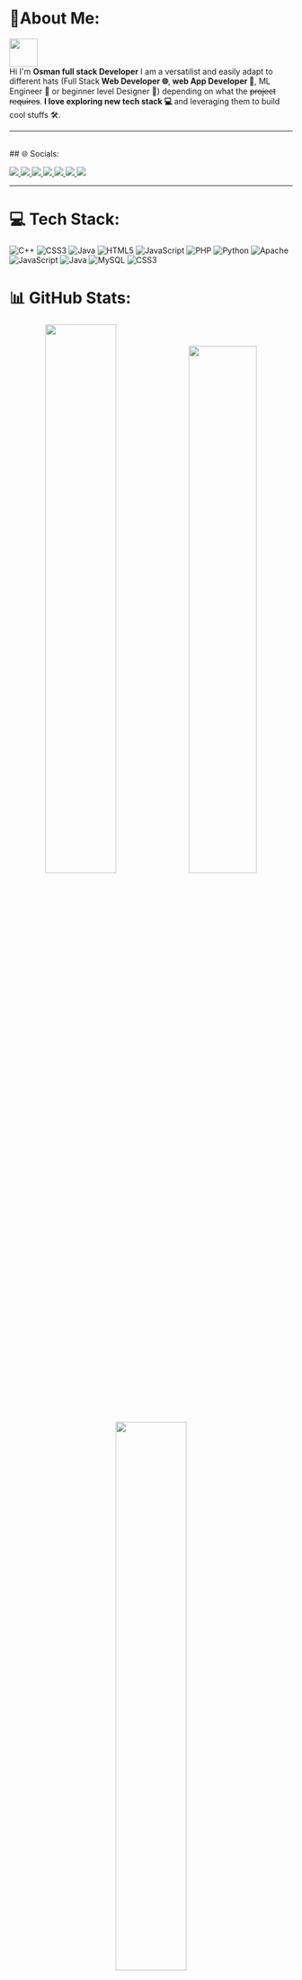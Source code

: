 <h1>💫About Me:</h1> <img src="https://github.com/user-attachments/assets/f631effd-1eae-47aa-9257-7f6cda239884" width="50" height="50" />
<br>
Hi I'm <b>Osman full stack Developer</b> 
I am a versatilist and easily adapt to different hats (Full Stack<b> Web Developer 🌐</b>,<b> web App Developer 📱</b>, ML Engineer 🤖 or beginner level Designer 🎨) depending on what the <s>project requires</s>. <b>I love exploring new tech stack 💻 </b>and leveraging them to build cool stuffs 🛠️. 
<hr>
<br>
## 🌐 Socials:
<p>
 <a href="https://discord.gg/da_rko" width="13%">
    <img src="https://img.shields.io/badge/Discord-%237289DA.svg?logo=discord&logoColor=white">
  </a> 

 <a href="https://facebook.com/profile.php?id=100010276365931" width="13%">
    <img src="https://img.shields.io/badge/Facebook-%231877F2.svg?logo=Facebook&logoColor=white">
  </a>
 <a href="https://linkedin.com/in/osman_alsmai">
    <img src="https://img.shields.io/badge/LinkedIn-%230077B5.svg?logo=linkedin&logoColor=white">
  </a>
 <a href="https://reddit.com/user/osman_alsmani">
    <img src="https://img.shields.io/badge/Reddit-%23FF4500.svg?logo=Reddit&logoColor=white">
  </a>
 <a href="https://twitch.tv/osman_al_smani">
    <img src="https://img.shields.io/badge/Twitch-%239146FF.svg?logo=Twitch&logoColor=white">
  </a>
 <a href=https://x.com/Oalsmani">
    <img src="https://img.shields.io/badge/X-black.svg?logo=X&logoColor=white">
  </a>
 <a href="https://instagram.com/osman_alsmani">
    <img src="https://img.shields.io/badge/Instagram-%23E4405F.svg?logo=Instagram&logoColor=white">
  </a>

  
</p>
<hr>

# 💻 Tech Stack:
![C++](https://img.shields.io/badge/c++-%2300599C.svg?style=for-the-badge&logo=c%2B%2B&logoColor=white) ![CSS3](https://img.shields.io/badge/css3-%231572B6.svg?style=for-the-badge&logo=css3&logoColor=white) ![Java](https://img.shields.io/badge/java-%23ED8B00.svg?style=for-the-badge&logo=openjdk&logoColor=white) ![HTML5](https://img.shields.io/badge/html5-%23E34F26.svg?style=for-the-badge&logo=html5&logoColor=white) ![JavaScript](https://img.shields.io/badge/javascript-%23323330.svg?style=for-the-badge&logo=javascript&logoColor=%23F7DF1E) ![PHP](https://img.shields.io/badge/php-%23777BB4.svg?style=for-the-badge&logo=php&logoColor=white) ![Python](https://img.shields.io/badge/python-3670A0?style=for-the-badge&logo=python&logoColor=ffdd54) ![Apache](https://img.shields.io/badge/apache-%23D42029.svg?style=for-the-badge&logo=apache&logoColor=white) ![JavaScript](https://img.shields.io/badge/javascript-%23323330.svg?style=for-the-badge&logo=javascript&logoColor=%23F7DF1E) ![Java](https://img.shields.io/badge/java-%23ED8B00.svg?style=for-the-badge&logo=openjdk&logoColor=white) ![MySQL](https://img.shields.io/badge/mysql-4479A1.svg?style=for-the-badge&logo=mysql&logoColor=white) ![CSS3](https://img.shields.io/badge/css3-%231572B6.svg?style=for-the-badge&logo=css3&logoColor=white)
# 📊 GitHub Stats:
<p align="center">
  <img src="https://github-readme-stats.vercel.app/api?username=osmankiv&theme=dark&hide_border=true&include_all_commits=false&count_private=false" width="50%" >
  <img src="https://github-readme-streak-stats.herokuapp.com/?user=osmankiv&theme=dark&hide_border=true" width="49%" >
  <img src="https://github-readme-stats.vercel.app/api/top-langs/?username=osmankiv&theme=dark&hide_border=true&include_all_commits=false&count_private=false&layout=compact" width="50%" >
</p>
<p width="45%" display= "inline">
 <h1>🏆 GitHub Trophies </h1>
<img src="https://github-profile-trophy.vercel.app/?username=osmankiv&theme=radical&no-frame=false&no-bg=false&margin-w=4">
</p>
<p width="45%"  display= "inline">
<h1> ✍️ Random Dev Quote</h1>
<img src="https://quotes-github-readme.vercel.app/api?type=horizontal&theme=radical">
<p width="50%">

### 🔝 Top Contributed Repo
![](https://github-contributor-stats.vercel.app/api?username=osmankiv&limit=5&theme=radical&combine_all_yearly_contributions=true)

---
[![](https://visitcount.itsvg.in/api?id=osmankiv&icon=2&color=1)](https://visitcount.itsvg.in)

  ## 💰 You can help me by Donating
  [![BuyMeACoffee](https://img.shields.io/badge/Buy%20Me%20a%20Coffee-ffdd00?style=for-the-badge&logo=buy-me-a-coffee&logoColor=black)](https://buymeacoffee.com/osan) [![Ko-Fi](https://img.shields.io/badge/Ko--fi-F16061?style=for-the-badge&logo=ko-fi&logoColor=white)](https://ko-fi.com/osman_alsmai) 

  
<!-- Proudly created with GPRM ( https://gprm.itsvg.in ) -->
